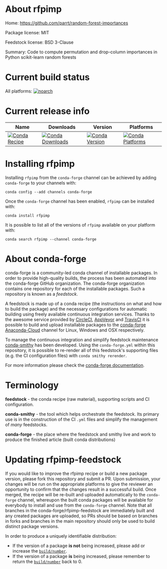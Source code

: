 About rfpimp
============

Home: https://github.com/parrt/random-forest-importances

Package license: MIT

Feedstock license: BSD 3-Clause

Summary: Code to compute permutation and drop-column importances in Python scikit-learn random forests



Current build status
====================

All platforms:
[![noarch](https://img.shields.io/circleci/project/github/conda-forge/rfpimp-feedstock/master.svg?label=noarch)](https://circleci.com/gh/conda-forge/rfpimp-feedstock)

Current release info
====================

| Name | Downloads | Version | Platforms |
| --- | --- | --- | --- |
| [![Conda Recipe](https://img.shields.io/badge/recipe-rfpimp-green.svg)](https://anaconda.org/conda-forge/rfpimp) | [![Conda Downloads](https://img.shields.io/conda/dn/conda-forge/rfpimp.svg)](https://anaconda.org/conda-forge/rfpimp) | [![Conda Version](https://img.shields.io/conda/vn/conda-forge/rfpimp.svg)](https://anaconda.org/conda-forge/rfpimp) | [![Conda Platforms](https://img.shields.io/conda/pn/conda-forge/rfpimp.svg)](https://anaconda.org/conda-forge/rfpimp) |

Installing rfpimp
=================

Installing `rfpimp` from the `conda-forge` channel can be achieved by adding `conda-forge` to your channels with:

```
conda config --add channels conda-forge
```

Once the `conda-forge` channel has been enabled, `rfpimp` can be installed with:

```
conda install rfpimp
```

It is possible to list all of the versions of `rfpimp` available on your platform with:

```
conda search rfpimp --channel conda-forge
```


About conda-forge
=================

conda-forge is a community-led conda channel of installable packages.
In order to provide high-quality builds, the process has been automated into the
conda-forge GitHub organization. The conda-forge organization contains one repository
for each of the installable packages. Such a repository is known as a *feedstock*.

A feedstock is made up of a conda recipe (the instructions on what and how to build
the package) and the necessary configurations for automatic building using freely
available continuous integration services. Thanks to the awesome service provided by
[CircleCI](https://circleci.com/), [AppVeyor](http://www.appveyor.com/)
and [TravisCI](https://travis-ci.org/) it is possible to build and upload installable
packages to the [conda-forge](https://anaconda.org/conda-forge)
[Anaconda-Cloud](http://docs.anaconda.org/) channel for Linux, Windows and OSX respectively.

To manage the continuous integration and simplify feedstock maintenance
[conda-smithy](http://github.com/conda-forge/conda-smithy) has been developed.
Using the ``conda-forge.yml`` within this repository, it is possible to re-render all of
this feedstock's supporting files (e.g. the CI configuration files) with ``conda smithy rerender``.

For more information please check the [conda-forge documentation](https://conda-forge.org/docs/).

Terminology
===========

**feedstock** - the conda recipe (raw material), supporting scripts and CI configuration.

**conda-smithy** - the tool which helps orchestrate the feedstock.
                   Its primary use is in the construction of the CI ``.yml`` files
                   and simplify the management of *many* feedstocks.

**conda-forge** - the place where the feedstock and smithy live and work to
                  produce the finished article (built conda distributions)


Updating rfpimp-feedstock
=========================

If you would like to improve the rfpimp recipe or build a new
package version, please fork this repository and submit a PR. Upon submission,
your changes will be run on the appropriate platforms to give the reviewer an
opportunity to confirm that the changes result in a successful build. Once
merged, the recipe will be re-built and uploaded automatically to the
`conda-forge` channel, whereupon the built conda packages will be available for
everybody to install and use from the `conda-forge` channel.
Note that all branches in the conda-forge/rfpimp-feedstock are
immediately built and any created packages are uploaded, so PRs should be based
on branches in forks and branches in the main repository should only be used to
build distinct package versions.

In order to produce a uniquely identifiable distribution:
 * If the version of a package **is not** being increased, please add or increase
   the [``build/number``](http://conda.pydata.org/docs/building/meta-yaml.html#build-number-and-string).
 * If the version of a package **is** being increased, please remember to return
   the [``build/number``](http://conda.pydata.org/docs/building/meta-yaml.html#build-number-and-string)
   back to 0.